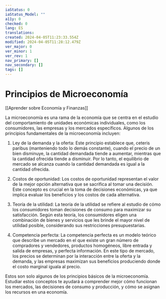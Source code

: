 ```yaml
---
iaStatus: 0
iaStatus_Model: ""
a11y: 0
checked: 0
lang: ES
translations: 
created: 2024-04-05T11:23:33.554Z
modified: 2024-04-05T11:28:12.479Z
ver_major: 0
ver_minor: 1
ver_rev: 1
nav_primary: []
nav_secondary: []
tags: []
---
```

# Principios de Microeconomía

[[Aprender sobre Economía y Finanzas]]

La microeconomía es una rama de la economía que se centra en el estudio del comportamiento de unidades económicas individuales, como los consumidores, las empresas y los mercados específicos. Algunos de los principios fundamentales de la microeconomía incluyen:

1. Ley de la demanda y la oferta: Este principio establece que, ceteris paribus (manteniendo todo lo demás constante), cuando el precio de un bien disminuye, la cantidad demandada tiende a aumentar, mientras que la cantidad ofrecida tiende a disminuir. Por lo tanto, el equilibrio de mercado se alcanza cuando la cantidad demandada es igual a la cantidad ofrecida.

2. Costos de oportunidad: Los costos de oportunidad representan el valor de la mejor opción alternativa que se sacrifica al tomar una decisión. Este concepto es crucial en la toma de decisiones económicas, ya que implica evaluar los beneficios y los costos de cada alternativa.

3. Teoría de la utilidad: La teoría de la utilidad se refiere al estudio de cómo los consumidores toman decisiones de consumo para maximizar su satisfacción. Según esta teoría, los consumidores eligen una combinación de bienes y servicios que les brinde el mayor nivel de utilidad posible, considerando sus restricciones presupuestarias.

4. Competencia perfecta: La competencia perfecta es un modelo teórico que describe un mercado en el que existe un gran número de compradores y vendedores, productos homogéneos, libre entrada y salida de empresas, y perfecta información. En este tipo de mercado, los precios se determinan por la interacción entre la oferta y la demanda, y las empresas maximizan sus beneficios produciendo donde el costo marginal iguala al precio.

Estos son solo algunos de los principios básicos de la microeconomía. Estudiar estos conceptos te ayudará a comprender mejor cómo funcionan los mercados, las decisiones de consumo y producción, y cómo se asignan los recursos en una economía.

